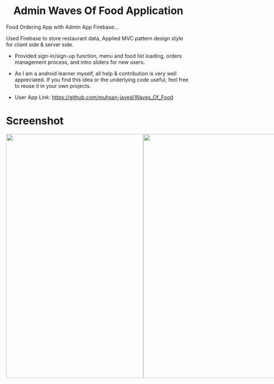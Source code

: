 <h1 align="center">
  Admin Waves Of Food Application
</h1>  
  
Food Ordering App with Admin App Firebase...

Used Firebase to store restaurant data, Applied MVC pattern design style for client side & server side.

- Provided sign-in/sign-up function, menu and food list loading, orders management process, and intro sliders for new users.

- As I am a android learner myself, all help & contribution is very well appreciated. If you find this idea or the underlying code useful, feel free to reuse it in your own projects.

- User App Link: https://github.com/muhsan-javed/Waves_Of_Food
   
# Screenshot

<div style="display: flex; flex-direction: row;">
 <img src="https://github.com/muhsan-javed/Waves_Of_Food/assets/67718185/87ad0884-4c14-429f-b2cd-823fcf30b1b5" width="375" height="667">
 <img src="https://github.com/muhsan-javed/Waves_Of_Food/assets/67718185/b03f4ed9-560e-4a0a-99d2-2fbeaa3d5ad7" width="375" height="667">
 <img src="https://github.com/muhsan-javed/Waves_Of_Food/assets/67718185/10bdb2be-bb99-4135-8f35-1ebb7ff7f5cb" width="375" height="667">
 <img src="https://github.com/muhsan-javed/Waves_Of_Food/assets/67718185/3f59d30c-0ae5-4197-9405-94d2903313ab" width="375" height="667">
 
 <img src="https://github.com/muhsan-javed/Waves_Of_Food/assets/67718185/d3bbf012-5e15-40b1-9766-631043bf92d8" width="375" height="667">
 <img src="https://github.com/muhsan-javed/Waves_Of_Food/assets/67718185/27aadfe3-f52a-4fcb-8864-a9f8b293f648" width="375" height="667">
  <img src="https://github.com/muhsan-javed/Waves_Of_Food/assets/67718185/d4388565-bc2a-4dce-ac3e-fd1a3af9d3e4" width="375" height="667">

   <img src="https://github.com/muhsan-javed/Waves_Of_Food/assets/67718185/912758f2-2c55-4d4b-a4e8-ac410911dafa" width="375" height="667">
 <img src="https://github.com/muhsan-javed/Waves_Of_Food/assets/67718185/e854e034-5b0d-40f4-acd8-e40d09bdbe16" width="375" height="667">
  <img src="https://github.com/muhsan-javed/Waves_Of_Food/assets/67718185/9e719561-1ff2-4ab3-ae22-2af33385989d" width="375" height="667">
  
  <img src="https://github.com/muhsan-javed/Waves_Of_Food/assets/67718185/0d845ae4-796d-4b31-9ef1-bb9608a7245e" width="375" height="667">
</div>
